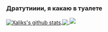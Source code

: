 ### Дратутииии, я какаю в туалете

<a href="https://github.com/xaliks">
  <img align="center" src="https://github-readme-stats.anuraghazra1.vercel.app/api?username=xaliks&show_icons=true&include_all_commits=true&theme=dark" alt="Xaliks's github stats" />
</a>
<a href="https://github.com/xaliks">
  <img align="center" src="https://github-readme-stats.anuraghazra1.vercel.app/api/top-langs/?username=xaliks&layout=compact&theme=dark" />
</a>
<a href="https://wakatime.com/@Xaliks">
  <img src="https://github-readme-stats.vercel.app/api/wakatime?username=Xaliks&show_icons=true&theme=dark">
</a> 
